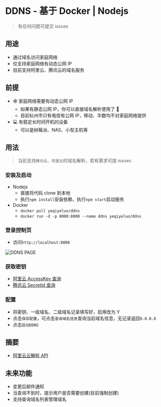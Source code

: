 # DDNS - 基于 Docker | Nodejs

> 有任何问题可提交 issues

## 用途

- 通过域名访问家庭网络
- 仅支持家庭网络有动态公网 IP
- 目前支持阿里云、腾讯云的域名服务

## 前提

- 🕸️ 家庭网络需要有动态公网 IP
  - 如果有静态公网 IP，你可以直接域名解析使用了 🐒
  - 目前杭州市只有电信有公网 IP，移动、华数均不对家庭网络提供
- 💻 有稳定长时间开机的设备
  - 可以是树莓派、NAS、小型主机等

## 用法

> 当前支持`腾讯云`、`阿里云`的域名解析，若有需求可提 issues

### 安装及启动

- Nodejs
  - 直接将代码 clone 到本地
  - 执行`npm install`安装依赖，执行`npm start`启动服务
- Docker
  - `docker pull yeqiyeluo/ddns`
  - `docker run -d -p 8000:8000 --name ddns yeqiyeluo/ddns`

### 登录控制页

- 访问`http://localhost:8000`

![DDNS PAGE](https://nas.liuxyz.com:3000/oss/home/ddns-page.jpeg)

### 获取密钥

- [阿里云 AccessKey 查询](https://ram.console.aliyun.com/manage/ak)
- [腾讯云 SecretId 查询](https://console.cloud.tencent.com/cam/capi)

### 配置

- 将密钥、一级域名、二级域名记录填写好，启用改为 Y
- 点击`保存配置`，可点击`查询域名信息`查询当前域名信息，无记录返回`0.0.0.0`
- 点击`启动DDNS`

## 摘要

- [阿里云云解析 API](https://help.aliyun.com/document_detail/29776.html)

## 未来功能

- 变更后邮件通知
- 当查询不到时，提示用户是否需要创建(目前强制创建)
- 支持查询域名列表管理域名
